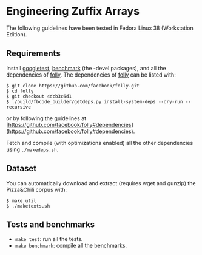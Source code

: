 # Engineering Zuffix Arrays

The following guidelines have been tested in Fedora Linux 38 (Workstation Edition).

## Requirements

Install [googletest], [benchmark] (the -devel packages), and all the
dependencies of [folly]. The dependencies of [folly] can be listed
with:
```
$ git clone https://github.com/facebook/folly.git
$ cd folly
$ git checkout 4dcb3c6d1
$ ./build/fbcode_builder/getdeps.py install-system-deps --dry-run --recursive
```
or by following the guidelines at [https://github.com/facebook/folly#dependencies](https://github.com/facebook/folly#dependencies).

Fetch and compile (with optimizations enabled) all the other
dependencies using `./makedeps.sh`.

## Dataset

You can automatically download and extract (requires wget and gunzip)
the Pizza&Chili corpus with:
```
$ make util
$ ./maketexts.sh
```

## Tests and benchmarks
- `make test`: run all the tests.
- `make benchmark`: compile all the benchmarks.

[googletest]: https://github.com/google/googletest "GoogleTest - Google Testing and Mocking Framework"
[benchmark]: https://github.com/google/benchmark "google/benchmark: A microbenchmark support library"
[folly]: https://github.com/facebook/folly "Folly: Facebook Open-source Library"
